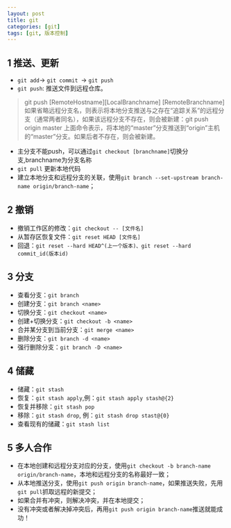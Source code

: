 ```yaml
---
layout: post
title: git
categories: [git]
tags: [git, 版本控制]
---
```


## 1 推送、更新

- `git add`-> `git commit `-> `git push`
- `git push`: 推送文件到远程仓库。

> git push [RemoteHostname][LocalBranchname] [RemoteBranchname]
> 如果省略远程分支名，则表示将本地分支推送与之存在“追踪关系”的远程分支（通常两者同名），如果该远程分支不存在，则会被新建：git push origin master
> 上面命令表示，将本地的“master”分支推送到“origin”主机的“master”分支。如果后者不存在，则会被新建。

- 主分支不能push，可以通过`git checkout [branchname]`切换分支,branchname为分支名称
- `git pull` 更新本地代码
- 建立本地分支和远程分支的关联，使用`git branch --set-upstream branch-name origin/branch-name`；

## 2 撤销

- 撤销工作区的修改：`git checkout -- [文件名]`
- 从暂存区恢复文件：`git reset HEAD [文件名]`
- 回退：`git reset --hard HEAD^(上一个版本)、git reset --hard commit_id(版本id)`

## 3 分支

- 查看分支：`git branch`
- 创建分支：`git branch <name>`
- 切换分支：`git checkout <name>`
- 创建+切换分支：`git checkout -b <name>`
- 合并某分支到当前分支：`git merge <name>`
- 删除分支：`git branch -d <name>`
- 强行删除分支：`git branch -D <name>`

## 4 储藏

- 储藏：`git stash`
- 恢复：`git stash apply`,例：`git stash apply stash@{2}`
- 恢复并移除：`git stash pop`
- 移除：`git stash drop`, 例：`git stash drop stast@{0}`
- 查看现有的储藏：`git stash list`

## 5 多人合作

- 在本地创建和远程分支对应的分支，使用`git checkout -b branch-name origin/branch-name`，本地和远程分支的名称最好一致；
- 从本地推送分支，使用`git push origin branch-name`，如果推送失败，先用`git pull`抓取远程的新提交；
- 如果合并有冲突，则解决冲突，并在本地提交；
- 没有冲突或者解决掉冲突后，再用`git push origin branch-name`推送就能成功！
